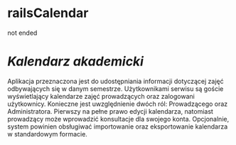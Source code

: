 # railsCalendar
not ended
# *Kalendarz akademicki*

Aplikacja przeznaczona jest do udostępniania informacji dotyczącej zajęć odbywających się w danym semestrze. Użytkownikami serwisu są goście wyświetlający kalendarze zajęć prowadzących oraz zalogowani użytkownicy. Konieczne jest uwzględnienie dwóch ról: Prowadzącego oraz Administratora. Pierwszy na pełne prawo edycji kalendarza, natomiast prowadzący może wprowadzić konsultacje dla swojego konta. Opcjonalnie, system powinien obsługiwać importowanie oraz eksportowanie kalendarza w standardowym formacie.
